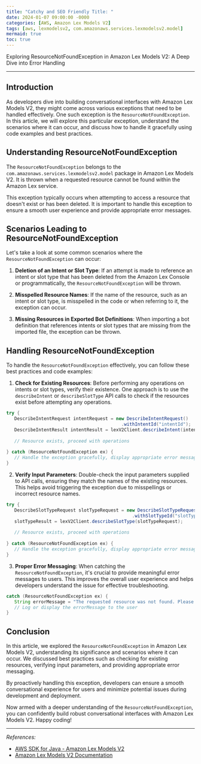 ```yaml
---
title: "Catchy and SEO Friendly Title: "
date: 2024-01-07 09:00:00 -0000
categories: [AWS, Amazon Lex Models V2]
tags: [aws, lexmodelsv2, com.amazonaws.services.lexmodelsv2.model]
mermaid: true
toc: true
---
```


Exploring ResourceNotFoundException in Amazon Lex Models V2: A Deep Dive into Error Handling

---

## Introduction
As developers dive into building conversational interfaces with Amazon Lex Models V2, they might come across various exceptions that need to be handled effectively. One such exception is the `ResourceNotFoundException`. In this article, we will explore this particular exception, understand the scenarios where it can occur, and discuss how to handle it gracefully using code examples and best practices.

## Understanding ResourceNotFoundException
The `ResourceNotFoundException` belongs to the `com.amazonaws.services.lexmodelsv2.model` package in Amazon Lex Models V2. It is thrown when a requested resource cannot be found within the Amazon Lex service.

This exception typically occurs when attempting to access a resource that doesn't exist or has been deleted. It is important to handle this exception to ensure a smooth user experience and provide appropriate error messages.

## Scenarios Leading to ResourceNotFoundException
Let's take a look at some common scenarios where the `ResourceNotFoundException` can occur:

1. **Deletion of an Intent or Slot Type**: If an attempt is made to reference an intent or slot type that has been deleted from the Amazon Lex Console or programmatically, the `ResourceNotFoundException` will be thrown.

2. **Misspelled Resource Names**: If the name of the resource, such as an intent or slot type, is misspelled in the code or when referring to it, the exception can occur.

3. **Missing Resources in Exported Bot Definitions**: When importing a bot definition that references intents or slot types that are missing from the imported file, the exception can be thrown.

## Handling ResourceNotFoundException
To handle the `ResourceNotFoundException` effectively, you can follow these best practices and code examples:

1. **Check for Existing Resources**: Before performing any operations on intents or slot types, verify their existence. One approach is to use the `describeIntent` or `describeSlotType` API calls to check if the resources exist before attempting any operations.

```java
try {
   DescribeIntentRequest intentRequest = new DescribeIntentRequest()
                                           .withIntentId("intentId");
   DescribeIntentResult intentResult = lexV2Client.describeIntent(intentRequest);
   
   // Resource exists, proceed with operations
   
} catch (ResourceNotFoundException ex) {
   // Handle the exception gracefully, display appropriate error messages
}
```

2. **Verify Input Parameters**: Double-check the input parameters supplied to API calls, ensuring they match the names of the existing resources. This helps avoid triggering the exception due to misspellings or incorrect resource names.

```java
try {
   DescribeSlotTypeRequest slotTypeRequest = new DescribeSlotTypeRequest()
                                               .withSlotTypeId("slotTypeId");
   slotTypeResult = lexV2Client.describeSlotType(slotTypeRequest);
   
   // Resource exists, proceed with operations
   
} catch (ResourceNotFoundException ex) {
   // Handle the exception gracefully, display appropriate error messages
}
```

3. **Proper Error Messaging**: When catching the `ResourceNotFoundException`, it's crucial to provide meaningful error messages to users. This improves the overall user experience and helps developers understand the issue for effective troubleshooting.

```java
catch (ResourceNotFoundException ex) {
   String errorMessage = "The requested resource was not found. Please check the resource name and try again.";
   // Log or display the errorMessage to the user
}
```

## Conclusion
In this article, we explored the `ResourceNotFoundException` in Amazon Lex Models V2, understanding its significance and scenarios where it can occur. We discussed best practices such as checking for existing resources, verifying input parameters, and providing appropriate error messaging.

By proactively handling this exception, developers can ensure a smooth conversational experience for users and minimize potential issues during development and deployment.

Now armed with a deeper understanding of the `ResourceNotFoundException`, you can confidently build robust conversational interfaces with Amazon Lex Models V2. Happy coding!

---

*References:*
- [AWS SDK for Java - Amazon Lex Models V2](https://docs.aws.amazon.com/sdk-for-java/latest/developer-guide/welcome.html)
- [Amazon Lex Models V2 Documentation](https://docs.aws.amazon.com/lexv2/latest/dg/what-is.html)
